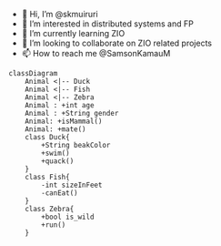 - 👋 Hi, I’m @skmuiruri
- 👀 I’m interested in distributed systems and FP
- 🌱 I’m currently learning ZIO
- 💞️ I’m looking to collaborate on ZIO related projects
- 📫 How to reach me @SamsonKamauM

<!---
skmuiruri/skmuiruri is a ✨ special ✨ repository because its `README.md` (this file) appears on your GitHub profile.
You can click the Preview link to take a look at your changes.
--->

```mermaid
classDiagram
    Animal <|-- Duck
    Animal <|-- Fish
    Animal <|-- Zebra
    Animal : +int age
    Animal : +String gender
    Animal: +isMammal()
    Animal: +mate()
    class Duck{
        +String beakColor
        +swim()
        +quack()
    }
    class Fish{
        -int sizeInFeet
        -canEat()
    }
    class Zebra{
        +bool is_wild
        +run()
    }
```
